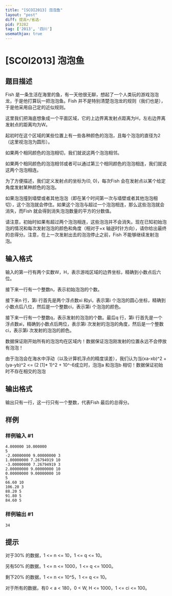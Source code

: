 ```yaml
---
title: "[SCOI2013] 泡泡鱼"
layout: "post"
diff: 提高+/省选-
pid: P3282
tag: ['2013', '四川']
usemathjax: true
---
```


# [SCOI2013] 泡泡鱼
## 题目描述

Fish 是一条生活在海里的鱼，有一天他很无聊，想起了一个人类玩的游戏泡泡龙，于是他打算玩一把泡泡鱼。Fish 并不是特别清楚泡泡龙的规则（我们也是），于是他采用自己定的近似规则。

这里我们把海底想象成一个平面区域，它的上边界离发射点距离为H，左右边界离发射点的距离均为W。

起初时在这个区域的某些位置上有一些各种颜色的泡泡，且每个泡泡的直径为2（这里视泡泡为圆形）。

如果两个相同颜色的泡泡相切，我们就说这两个泡泡相邻。

如果两个相同颜色的泡泡相邻或者可以通过第三个相同颜色的泡泡相连，我们就说这两个泡泡相连。

为了方便描述，我们定义发射点的坐标为(0, 0)，每次Fish 会在发射点以某个给定角度发射某种颜色的泡泡。

如果泡泡撞到墙壁或者其他泡泡（即在某个时间第一次与墙壁或者其他泡泡相切），这个泡泡就会停住。如果这个泡泡与超过一个泡泡相连，那么这些泡泡就会消失，而Fish 就会得到消失泡泡数量的平方的分数值。

请注意，初始时如果有超过两个泡泡相连，这些泡泡并不会消失。现在已知初始泡泡的情况和每次发射泡泡的颜色和角度（相对于+x 轴逆时针方向），请你给出最终的总得分。注意，在上一次发射出去的泡泡停止之前，Fish 不能够继续发射泡泡。

## 输入格式

输入的第一行有两个实数W，H，表示游戏区域的边界坐标，精确到小数点后六位。

接下来一行有一个整数n，表示初始泡泡的个数。

接下来n 行，第i 行首先是两个浮点数xi 和yi，表示第i 个泡泡的圆心坐标，精确到小数点后八位，然后是一个整数ci，表示第i 个泡泡的颜色。

接下来一行有一个整数q，表示发射的泡泡的个数。最后q 行，第i 行首先是一个浮点数ai，精确到小数点后两位，表示第i 次发射的泡泡的角度，然后是一个整数ci，表示第i 次发射的泡泡的颜色。

数据保证刚开始所有的泡泡均在区域内！数据保证泡泡刚发射的位置永远不会停放有泡泡！

由于泡泡会在海水中浮动（以及计算机浮点的精度误差），我们认为当(xa-xb)^2 + (ya-yb)^2  <= (2 [1]\* 1)^2 + 10^-6成立时，泡泡a 和泡泡b 相切！数据保证初始时不存在相交的泡泡

## 输出格式

输出只有一行，这一行只有一个整数，代表Fish 最后的总得分。

## 样例

### 样例输入 #1
```
4.000000 10.000000
5
-2.00000000 9.00000000 3
1.00000000 7.26794919 10
-3.00000000 7.26794919 3
2.00000000 9.00000000 10
0.00000000 9.00000000 10
5
66.60 10
106.20 3
88.20 5
91.80 5
84.60 5
```
### 样例输出 #1
```
34
```
## 提示

对于30% 的数据，1 <= n <= 10，1 <= q <= 10。

另有50% 的数据，1 <= n <= 1000，1 <= q <= 1000。

剩下20% 的数据，1 <= n <= 10^5，1 <= q <= 10。

对于所有的数据，有0 < a < 180，0 < W, H <= 1000，1 <= ci <= 100。

